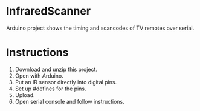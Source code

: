 # InfraredScanner

Arduino project shows the timing and scancodes of TV remotes over serial.

# Instructions

1. Download and unzip this project.
2. Open with Arduino.
3. Put an IR sensor directly into digital pins.
4. Set up #defines for the pins.
5. Upload.
6. Open serial console and follow instructions.